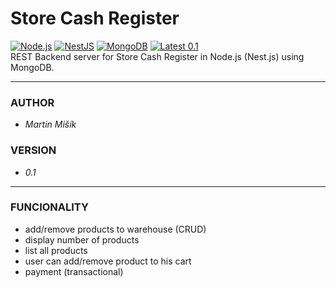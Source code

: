 # Store Cash Register

[![Node.js](https://img.shields.io/badge/Node.js-43853D?style=flat-square&logo=node.js&logoColor=white)](https://nodejs.org/en/)
[![NestJS](https://img.shields.io/badge/NestJS-%23E0234E.svg?style=flat-square&logo=nestjs&logoColor=white)](https://nestjs.com/)
[![MongoDB](https://img.shields.io/badge/MongoDB-4EA94B?style=flat-square&logo=mongodb&logoColor=white)](https://www.mongodb.com/)
[![Latest 0.1](https://img.shields.io/badge/latest-v0.1-red.svg?style=flat-square)](https://github.com/proheap/store-cash-register-backend/)  
REST Backend server for Store Cash Register in Node.js (Nest.js) using MongoDB.

---

### AUTHOR

- _Martin Mišík_

### VERSION

- _0.1_

---

### FUNCIONALITY

- add/remove products to warehouse (CRUD)
- display number of products
- list all products
- user can add/remove product to his cart
- payment (transactional)
